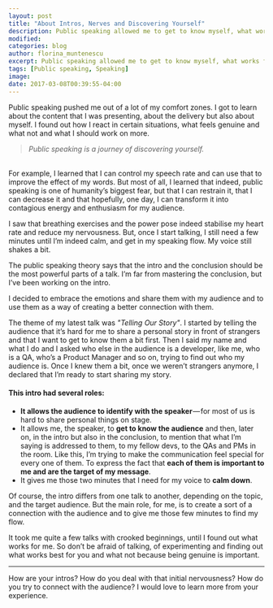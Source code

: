 ```yaml
---
layout: post
title: "About Intros, Nerves and Discovering Yourself"
description: Public speaking allowed me to get to know myself, what works for me and what not. Here's what I learned about intros.
modified:
categories: blog
author: florina_muntenescu
excerpt: Public speaking allowed me to get to know myself, what works for me and what not. Here's what I learned about intros.
tags: [Public speaking, Speaking]
image:
date: 2017-03-08T00:39:55-04:00
---
```


Public speaking pushed me out of a lot of my comfort zones. I got to learn about the content that I was presenting, about the delivery but also about myself. I found out how I react in certain situations, what feels genuine and what not and what I should work on more.
<br/>

> *Public speaking is a journey of discovering yourself.*

<br/>
For example, I learned that I can control my speech rate and can use that to improve the effect of my words. But most of all, I learned that indeed, public speaking is one of humanity’s biggest fear, but that I can restrain it, that I can decrease it and that hopefully, one day, I can transform it into contagious energy and enthusiasm for my audience. 

I saw that breathing exercises and the power pose indeed stabilise my heart rate and reduce my nervousness. But, once I start talking, I still need a few minutes until I’m indeed calm, and get in my speaking flow. My voice still shakes a bit. 

The public speaking theory says that the intro and the conclusion should be the most powerful parts of a talk. I’m far from mastering the conclusion, but I’ve been working on the intro. 

I decided to embrace the emotions and share them with my audience and to use them as a way of creating a better connection with them. 

The theme of my latest talk was *"Telling Our Story"*. I started by telling the audience that it’s hard for me to share a personal story in front of strangers and that I want to get to know them a bit first. Then I said my name and what I do and I asked who else in the audience is a developer, like me, who is a QA, who’s a Product Manager and so on, trying to find out who my audience is. Once I knew them a bit, once we weren’t strangers anymore, I declared that I’m ready to start sharing my story. 

#### This intro had several roles:
* **It allows the audience to identify with the speaker** — for most of us is hard to share personal things on stage.
* It allows me, the speaker, to **get to know the audience** and then, later on, in the intro but also in the conclusion, to mention that what I’m saying is addressed to them, to my fellow devs, to the QAs and PMs in the room. Like this, I’m trying to make the communication feel special for every one of them. To express the fact that **each of them is important to me and are the target of my message**.
* It gives me those two minutes that I need for my voice to **calm down**. 

Of course, the intro differs from one talk to another, depending on the topic, and the target audience. But the main role, for me, is to create a sort of a connection with the audience and to give me those few minutes to find my flow. 

It took me quite a few talks with crooked beginnings, until I found out what works for me. So don’t be afraid of talking, of experimenting and finding out what works best for you and what not because being genuine is important. 

---

How are your intros? How do you deal with that initial nervousness? How do you try to connect with the audience? I would love to learn more from your experience.
